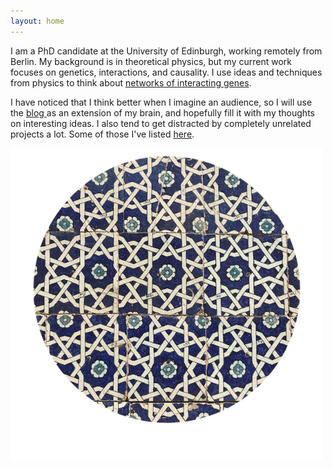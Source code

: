 ```yaml
---
layout: home
---
```


<div class="wrapper  bottom-3">
	<section  class="main-col66">
		<p class='bottom-1'> 
			I am a PhD candidate at the University of Edinburgh, working remotely from Berlin. My background is in theoretical physics, but my current work focuses on genetics, interactions, and causality.  I use ideas and techniques from physics to think about <a href="/research">networks of interacting genes</a>.
		</p>
		<p>	
			I have noticed that I think better when I imagine an audience, so I will use the <a href="/blog"> blog </a> as an extension of my brain, and hopefully fill it with my thoughts on interesting ideas. I also tend to get distracted by completely unrelated projects a lot. Some of those I've listed <a href="/projects">here</a>. 
		</p>	
	</section>
	<section class="main-col33">
		<img src="/assets/tiles2_small.png" width="500">
	</section>
</div>